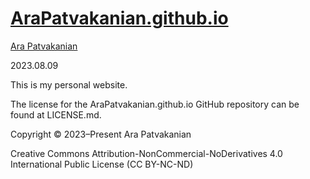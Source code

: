 # [AraPatvakanian.github.io](https://github.com/AraPatvakanian/AraPatvakanian.github.io)

[Ara Patvakanian](https://AraPatvakanian.GitHub.io)

2023.08.09

This is my personal website.

The license for the AraPatvakanian.github.io GitHub repository can be found at LICENSE.md.

Copyright © 2023–Present Ara Patvakanian

Creative Commons Attribution-NonCommercial-NoDerivatives 4.0 International Public License (CC BY-NC-ND)